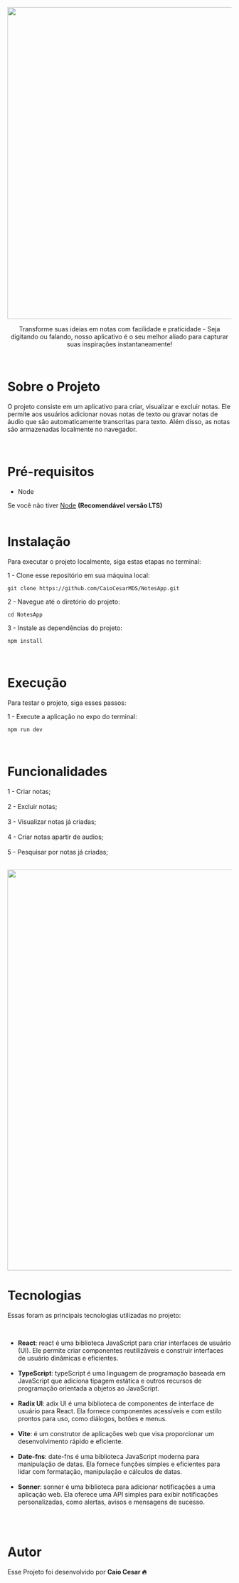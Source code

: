 
<p align="center">
  
  <img src="https://github.com/CaioCesarMDS/NotesApp/assets/144278631/35b97f64-5501-4a8a-af82-0bb6c7a0f70a" width="700">
</p>

<p align="center">Transforme suas ideias em notas com facilidade e praticidade - Seja digitando ou falando, nosso aplicativo é o seu melhor aliado para capturar suas inspirações instantaneamente!</p>

<br>

<h1>Sobre o Projeto</h1>
<p>O projeto consiste em um aplicativo para criar, visualizar e excluir notas. Ele permite aos usuários adicionar novas notas de texto ou gravar notas de áudio que são automaticamente transcritas para texto. Além disso, as notas são armazenadas localmente no navegador.</p>

<br>

<h1>Pré-requisitos</h1>
<ul>
    <li>Node</li>
</ul>
</p>

Se você não tiver [Node](https://nodejs.org/en) <strong>(Recomendável versão LTS)</strong> <br>
<br>

<h1>Instalação</h1>
<p>Para executar o projeto localmente, siga estas etapas no terminal:</p>

1 - Clone esse repositório em sua máquina local:

```
git clone https://github.com/CaioCesarMDS/NotesApp.git
```

2 - Navegue até o diretório do projeto:

```
cd NotesApp
```

3 - Instale as dependências do projeto:

```
npm install
```

<br>

<h1>Execução</h1>
<p>Para testar o projeto, siga esses passos:</p>

1 - Execute a aplicação no expo do terminal:

```
npm run dev
```


<br>

<h1>Funcionalidades</h1>
<p>
  1 - Criar notas; 
  <br>
  <br>
  2 - Excluir notas;
  <br>
  <br>
  3 - Visualizar notas já criadas;
  <br>
  <br>
  4 - Criar notas apartir de audios;
  <br>
  <br>
  5 - Pesquisar por notas já criadas;
  <br>
  <br>
</p>

<img src="https://github.com/CaioCesarMDS/NotesApp/assets/144278631/f46cb93b-d489-4a04-96e0-c7d875ce76c5"  width="900">

<br>

<h1>Tecnologias</h1>
<p>Essas foram as principais tecnologias utilizadas no projeto:</p>

 <br>

<ul>
    <li><strong>React</strong>: react é uma biblioteca JavaScript para criar interfaces de usuário (UI). Ele permite criar componentes reutilizáveis e construir interfaces de usuário dinâmicas e eficientes.</li>
    <br>
    <li><strong>TypeScript</strong>: typeScript é uma linguagem de programação baseada em JavaScript que adiciona tipagem estática e outros recursos de programação orientada a objetos ao JavaScript. </li>
    <br>
    <li><strong>Radix UI</strong>: adix UI é uma biblioteca de componentes de interface de usuário para React. Ela fornece componentes acessíveis e com estilo prontos para uso, como diálogos, botões e menus.</li>
    <br>
    <li><strong>Vite</strong>: é um construtor de aplicações web que visa proporcionar um desenvolvimento rápido e eficiente.</li>
    <br>
    <li><strong>Date-fns</strong>: date-fns é uma biblioteca JavaScript moderna para manipulação de datas. Ela fornece funções simples e eficientes para lidar com formatação, manipulação e cálculos de datas.</li>
    <br>
    <li><strong>Sonner</strong>: sonner é uma biblioteca para adicionar notificações a uma aplicação web. Ela oferece uma API simples para exibir notificações personalizadas, como alertas, avisos e mensagens de sucesso.</li>
    <br>
</ul>

<br>

<h1>Autor</h1>
<p>Esse Projeto foi desenvolvido por <strong>Caio Cesar 🔥</strong></p>
<br>

